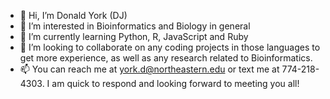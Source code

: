 - 👋 Hi, I’m Donald York (DJ)
- 👀 I’m interested in Bioinformatics and Biology in general
- 🌱 I’m currently learning Python, R, JavaScript and Ruby
- 💞️ I’m looking to collaborate on any coding projects in those languages to get more experience, as well as any research related to Bioinformatics.
- 📫 You can reach me at york.d@northeastern.edu or text me at 774-218-4303. I am quick to respond and looking forward to meeting you all!
